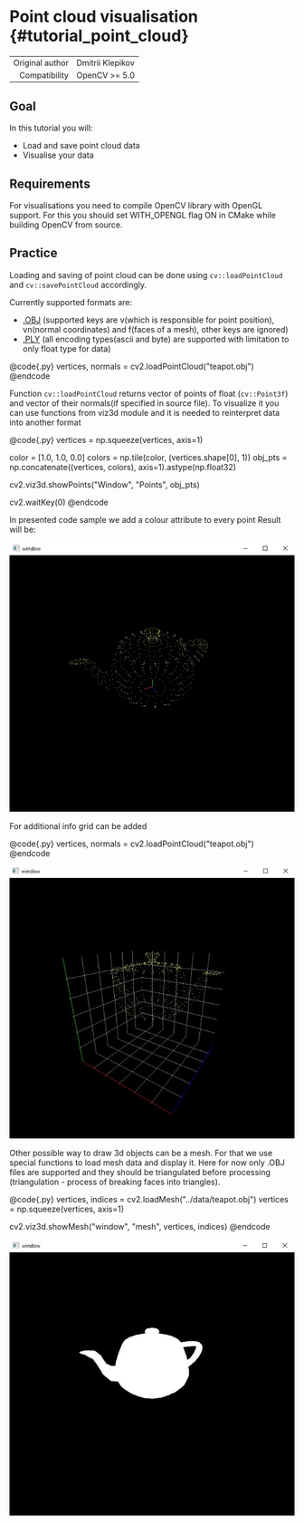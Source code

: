 Point cloud visualisation {#tutorial_point_cloud}
==============================

|    |    |
| -: | :- |
| Original author | Dmitrii Klepikov |
| Compatibility | OpenCV >= 5.0 |

Goal
----

In this tutorial you will:

-   Load and save point cloud data
-   Visualise your data

Requirements
------------

For visualisations you need to compile OpenCV library with OpenGL support.
For this you should set WITH_OPENGL flag ON in CMake while building OpenCV from source.

Practice
-------

Loading and saving of point cloud can be done using `cv::loadPointCloud` and `cv::savePointCloud` accordingly.

Currently supported formats are:
- [.OBJ](https://en.wikipedia.org/wiki/Wavefront_.obj_file) (supported keys are v(which is responsible for point position), vn(normal coordinates) and f(faces of a mesh), other keys are ignored)
- [.PLY](https://en.wikipedia.org/wiki/PLY_(file_format)) (all encoding types(ascii and byte) are supported with limitation to only float type for data)

@code{.py}
vertices, normals = cv2.loadPointCloud("teapot.obj")
@endcode

Function `cv::loadPointCloud` returns vector of points of float (`cv::Point3f`) and vector of their normals(if specified in source file).
To visualize it you can use functions from viz3d module and it is needed to reinterpret data into another format

@code{.py}
vertices = np.squeeze(vertices, axis=1)

color = [1.0, 1.0, 0.0]
colors = np.tile(color, (vertices.shape[0], 1))
obj_pts = np.concatenate((vertices, colors), axis=1).astype(np.float32)

cv2.viz3d.showPoints("Window", "Points", obj_pts)

cv2.waitKey(0)
@endcode

In presented code sample we add a colour attribute to every point
Result will be:

![](tutorial_point_cloud_teapot.jpg)

For additional info grid can be added

@code{.py}
vertices, normals = cv2.loadPointCloud("teapot.obj")
@endcode

![](teapot_grid.jpg)

Other possible way to draw 3d objects can be a mesh.
For that we use special functions to load mesh data and display it.
Here for now only .OBJ files are supported and they should be triangulated before processing (triangulation - process of breaking faces into triangles).

@code{.py}
vertices, indices = cv2.loadMesh("../data/teapot.obj")
vertices = np.squeeze(vertices, axis=1)

cv2.viz3d.showMesh("window", "mesh", vertices, indices)
@endcode

![](teapot_mesh.jpg)

